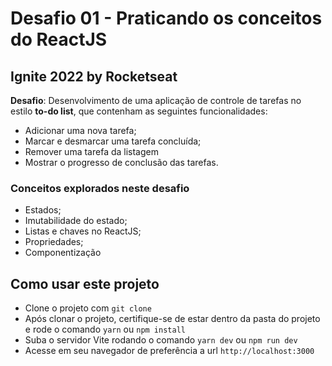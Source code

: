 # Desafio 01 - Praticando os conceitos do ReactJS
## Ignite 2022 by Rocketseat
__Desafio__: Desenvolvimento de uma aplicação de controle de tarefas no estilo __to-do list__, que contenham as seguintes funcionalidades:
- Adicionar uma nova tarefa;
- Marcar e desmarcar uma tarefa concluída;
- Remover uma tarefa da listagem
- Mostrar o progresso de conclusão das tarefas.

### Conceitos explorados neste desafio
- Estados;
- Imutabilidade do estado;
- Listas e chaves no ReactJS;
- Propriedades;
- Componentização 

## Como usar este projeto
* Clone o projeto com `git clone`
* Após clonar o projeto, certifique-se de estar dentro da pasta do projeto e rode o comando `yarn` ou `npm install`
* Suba o servidor Vite rodando o comando `yarn dev` ou `npm run dev` 
* Acesse em seu navegador de preferência a url `http://localhost:3000`